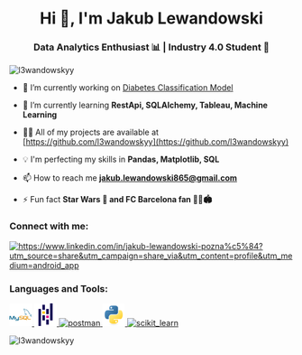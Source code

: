 <h1 align="center">Hi 👋, I'm Jakub Lewandowski</h1>
<h3 align="center">Data Analytics Enthusiast 📊 | Industry 4.0 Student 🤖</h3>

<p align="left"> <img src="https://komarev.com/ghpvc/?username=l3wandowskyy&label=Profile%20views&color=0e75b6&style=flat" alt="l3wandowskyy" /> </p>

- 🔭 I’m currently working on [Diabetes Classification Model](https://github.com/l3wandowskyy/Diabetes-Classification-Model)

- 🌱 I’m currently learning **RestApi, SQLAlchemy, Tableau, Machine Learning**

- 👨‍💻 All of my projects are available at [https://github.com/l3wandowskyy](https://github.com/l3wandowskyy)

- 💡 I'm perfecting my skills in **Pandas, Matplotlib, SQL**

- 📫 How to reach me **jakub.lewandowski865@gmail.com**

- ⚡ Fun fact **Star Wars 🌌 and FC Barcelona fan 🔴🔵🏟**

<h3 align="left">Connect with me:</h3>
<p align="left">
<a href="https://linkedin.com/in/https://www.linkedin.com/in/jakub-lewandowski-pozna%c5%84?utm_source=share&utm_campaign=share_via&utm_content=profile&utm_medium=android_app" target="blank"><img align="center" src="https://raw.githubusercontent.com/rahuldkjain/github-profile-readme-generator/master/src/images/icons/Social/linked-in-alt.svg" alt="https://www.linkedin.com/in/jakub-lewandowski-pozna%c5%84?utm_source=share&utm_campaign=share_via&utm_content=profile&utm_medium=android_app" height="30" width="40" /></a>
</p>

<h3 align="left">Languages and Tools:</h3>
<p align="left"> <a href="https://www.mysql.com/" target="_blank" rel="noreferrer"> <img src="https://raw.githubusercontent.com/devicons/devicon/master/icons/mysql/mysql-original-wordmark.svg" alt="mysql" width="40" height="40"/> </a> <a href="https://pandas.pydata.org/" target="_blank" rel="noreferrer"> <img src="https://raw.githubusercontent.com/devicons/devicon/2ae2a900d2f041da66e950e4d48052658d850630/icons/pandas/pandas-original.svg" alt="pandas" width="40" height="40"/> </a> <a href="https://postman.com" target="_blank" rel="noreferrer"> <img src="https://www.vectorlogo.zone/logos/getpostman/getpostman-icon.svg" alt="postman" width="40" height="40"/> </a> <a href="https://www.python.org" target="_blank" rel="noreferrer"> <img src="https://raw.githubusercontent.com/devicons/devicon/master/icons/python/python-original.svg" alt="python" width="40" height="40"/> </a> <a href="https://scikit-learn.org/" target="_blank" rel="noreferrer"> <img src="https://upload.wikimedia.org/wikipedia/commons/0/05/Scikit_learn_logo_small.svg" alt="scikit_learn" width="40" height="40"/> </a> </p>

<p><img align="left" src="https://github-readme-stats.vercel.app/api/top-langs?username=l3wandowskyy&show_icons=true&locale=en&layout=compact" alt="l3wandowskyy" /></p>
